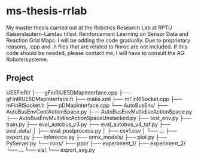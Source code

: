 # ms-thesis-rrlab
My master thesis carried out at the Robotics Research Lab at RPTU Kaiserslautern-Landau titled: Reinforcement Learning on Sensor Data and Reaction Grid Maps.
I will be adding the code gradually. Due to proprietary reasons, .cpp and .h files that are related to finroc are not included. If this code should be needed, please contact me, I will have to consult the AG Robotersysteme. 

## Project
UE5FinRl/
├── gFinRlUE5DMapInterface.cpp
├── gFinRlUE5DMapInterface.h
├── make.xml
├── mFinRlSocket.cpp
├── mFinRlSocket.h
├── pDMapInterface.cpp
└── AutoBusEnv/
    ├── AutoBusEnvContActionSpace.py
    ├── AutoBusEnvMultidiscActionSpace.py
    ├── AutoBusEnvMultidiscActionSpaceUnstacked.py
    ├── test_env.py
    ├── train.py
    ├── eval_autobus_v3.py
    ├── eval_autobus_v4_taf.py
    ├── eval_data/
    │   ├── eval_postprocess.py
    │   ├── csv1.csv
    │   └── ...
    ├── export.py
    ├── inference.py
    ├── onnx_models/
    ├── plot.py
    ├── PyServer.py
    └── runs/
        └── ppo/
            ├── experiment_1/
            ├── experiment_2/
            └── ...
    └── vis/
        └── export_svg.py


